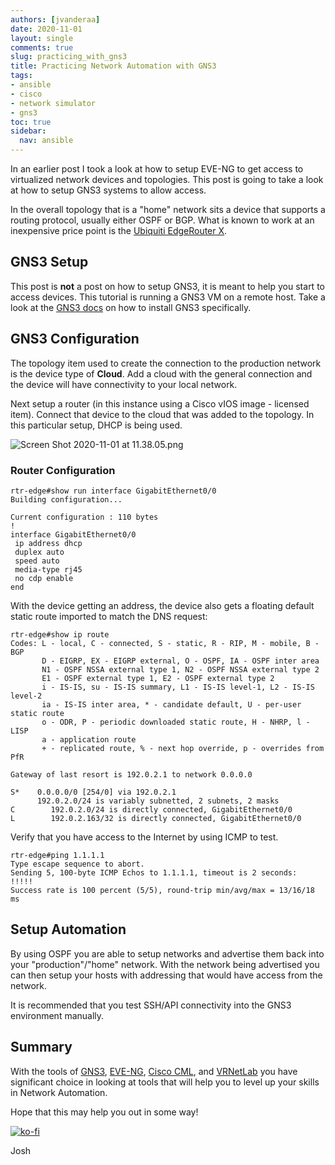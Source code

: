 ```yaml
---
authors: [jvanderaa]
date: 2020-11-01
layout: single
comments: true
slug: practicing_with_gns3
title: Practicing Network Automation with GNS3
tags:
- ansible
- cisco
- network simulator
- gns3
toc: true
sidebar:
  nav: ansible
---
```


In an earlier post I took a look at how to setup EVE-NG to get access to virtualized network devices and topologies. This post is going to take a look at how to setup GNS3 systems to allow access.

In the overall topology that is a "home" network sits a device that supports a routing protocol, usually either OSPF or BGP. What is known to work at an inexpensive price point is the [Ubiquiti EdgeRouter X](https://www.ui.com/edgemax/edgerouter-x/). 

<!-- more -->


## GNS3 Setup

This post is **not** a post on how to setup GNS3, it is meant to help you start to access devices. This tutorial is running a GNS3 VM on a remote host. Take a look at the [GNS3 docs](https://docs.gns3.com/docs/) on how to install GNS3 specifically.

## GNS3 Configuration

The topology item used to create the connection to the production network is the device type of **Cloud**. Add a cloud with the general connection and the device will have connectivity to your local network.

Next setup a router (in this instance using a Cisco vIOS image - licensed item). Connect that device to the cloud that was added to the topology. In this particular setup, DHCP is being used. 


![Screen Shot 2020-11-01 at 11.38.05.png](https://cdn.hashnode.com/res/hashnode/image/upload/v1604252581798/7_f4xrkLs.png)

### Router Configuration

```shell
rtr-edge#show run interface GigabitEthernet0/0
Building configuration...

Current configuration : 110 bytes
!
interface GigabitEthernet0/0
 ip address dhcp
 duplex auto
 speed auto
 media-type rj45
 no cdp enable
end
```

With the device getting an address, the device also gets a floating default static route imported to match the DNS request:

```shell
rtr-edge#show ip route
Codes: L - local, C - connected, S - static, R - RIP, M - mobile, B - BGP
       D - EIGRP, EX - EIGRP external, O - OSPF, IA - OSPF inter area 
       N1 - OSPF NSSA external type 1, N2 - OSPF NSSA external type 2
       E1 - OSPF external type 1, E2 - OSPF external type 2
       i - IS-IS, su - IS-IS summary, L1 - IS-IS level-1, L2 - IS-IS level-2
       ia - IS-IS inter area, * - candidate default, U - per-user static route
       o - ODR, P - periodic downloaded static route, H - NHRP, l - LISP
       a - application route
       + - replicated route, % - next hop override, p - overrides from PfR

Gateway of last resort is 192.0.2.1 to network 0.0.0.0

S*    0.0.0.0/0 [254/0] via 192.0.2.1
      192.0.2.0/24 is variably subnetted, 2 subnets, 2 masks
C        192.0.2.0/24 is directly connected, GigabitEthernet0/0
L        192.0.2.163/32 is directly connected, GigabitEthernet0/0
```

Verify that you have access to the Internet by using ICMP to test.

```shell
rtr-edge#ping 1.1.1.1
Type escape sequence to abort.
Sending 5, 100-byte ICMP Echos to 1.1.1.1, timeout is 2 seconds:
!!!!!
Success rate is 100 percent (5/5), round-trip min/avg/max = 13/16/18 ms
```

## Setup Automation

By using OSPF you are able to setup networks and advertise them back into your "production"/"home" network. With the network being advertised you can then setup your hosts with addressing that would have access from the network.

It is recommended that you test SSH/API connectivity into the GNS3 environment manually.

## Summary

With the tools of [GNS3](https://gns3.com/), [EVE-NG](https://www.eve-ng.net/), [Cisco CML](https://learningnetworkstore.cisco.com/cisco-modeling-labs-personal/cisco-cml-personal), and [VRNetLab](https://github.com/plajjan/vrnetlab) you have significant choice in looking at tools that will help you to level up your skills in Network Automation.

Hope that this may help you out in some way!

[![ko-fi](https://www.ko-fi.com/img/githubbutton_sm.svg)](https://ko-fi.com/P5P71HXHU)

Josh